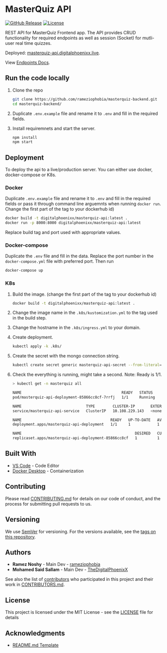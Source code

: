 # MasterQuiz API

[![GitHub Release][github_release_badge]][github_release_link]
[![License][license-image]][license-url]

REST API for MasterQuiz Frontend app. The API provides CRUD functionality for required endpoints as well as session (Socket) for mutli-user real time quizzes.

Deployed: [masterquiz-api.digitalphoenixx.live](masterquiz-api.digitalphoenixx.live).

View [Endpoints Docs](./docs/endpoints.md).

## Run the code locally

1) Clone the repo

    ```sh
    git clone https://github.com/rameziophobia/masterquiz-backend.git
    cd masterquiz-backend/
    ```

1) Duplicate ``.env.example`` file and rename it to ``.env`` and fill in the required fields.

1) Install requiremnets and start the server.

    ```sh
    npm install
    npm start
    ```

## Deployment

To deploy the api to a live/production server. You can either use docker, docker-compose or K8s.

### Docker

Duplicate ``.env.example`` file and rename it to ``.env`` and fill in the required fields or pass it through command line arguemnts when running ``docker run``. Change the first part of the tag to your dockerhub id)

```sh
docker build -t digitalphoenixx/masterquiz-api:latest .
docker run -p 8000:8000 digitalphoenixx/masterquiz-api:latest
```

Replace build tag and port used with appropriate values.

### Docker-compose

Duplicate the ``.env`` file and fill in the data. Replace the port number in the ``docker-compose.yml`` file with preferred port. Then run

```sh
docker-compose up
```

### K8s

1) Build the image. (change the first part of the tag to your dockerhub id)

    ```sh
    docker build -t digitalphoenixx/masterquiz-api:latest .
    ```

1) Change the image name in the ``.k8s/kustomization.yml`` to the tag used in the build step.

1) Change the hostname in the ``.k8s/ingress.yml`` to your domain.

1) Create deployment.

    ```sh
    kubectl apply -k .k8s/
    ```

1) Create the secret with the mongo connection string.

    ```sh
    kubectl create secret generic masterquiz-api-secret --from-literal=MONGO_URI="CONNECTION_STRING_HERE" -n masterquiz
    ```

1) Check the everything is running, might take a second. Note: Ready is 1/1.

    ``` sh
    > kubectl get -n masterquiz all

    NAME                                             READY   STATUS    RESTARTS   AGE
    pod/masterquiz-api-deployment-85866cc8cf-7rrfj   1/1     Running   0          4h39m

    NAME                             TYPE        CLUSTER-IP       EXTERNAL-IP   PORT(S)    AGE
    service/masterquiz-api-service   ClusterIP   10.108.229.143   <none>        8000/TCP   4h39m

    NAME                                        READY   UP-TO-DATE   AVAILABLE   AGE
    deployment.apps/masterquiz-api-deployment   1/1     1            1           4h39m

    NAME                                                   DESIRED   CURRENT   READY   AGE
    replicaset.apps/masterquiz-api-deployment-85866cc8cf   1         1         1       4h39m
    ```

## Built With

* [VS Code](https://code.visualstudio.com/) - Code Editor
* [Docker Desktop](https://www.docker.com/products/docker-desktop) - Containerization

## Contributing

Please read [CONTRIBUTING.md](CONTRIBUTING.md) for details on our code of conduct, and the process for submitting pull requests to us.

## Versioning

We use [SemVer](http://semver.org/) for versioning. For the versions available, see the [tags on this repository][github-tags].

## Authors

* **Ramez Noshy** - Main Dev - [rameziophobia](https://github.com/rameziophobia)
* **Mohamed Said Sallam** - Main Dev - [TheDigitalPhoenixX](https://github.com/TheDigitalPhoenixX)

See also the list of [contributors][github-contributors] who participated in this project and their work in [CONTRIBUTORS.md](CONTRIBUTORS.md).

## License

This project is licensed under the MIT License - see the [LICENSE](LICENSE) file for details

## Acknowledgments

* [README.md Template](https://gist.github.com/PurpleBooth/109311bb0361f32d87a2)

[license-image]: https://img.shields.io/badge/License-MIT-brightgreen.svg
[license-url]: https://opensource.org/licenses/MIT

[github_release_badge]: https://img.shields.io/github/v/release/rameziophobia/masterquiz-backend.svg?style=flat&include_prereleases
[github_release_link]: https://github.com/rameziophobia/masterquiz-backend/releases

[github-contributors]: https://github.com/rameziophobia/masterquiz-backend/contributors
[github-tags]: https://github.com/rameziophobia/masterquiz-backend/tags
